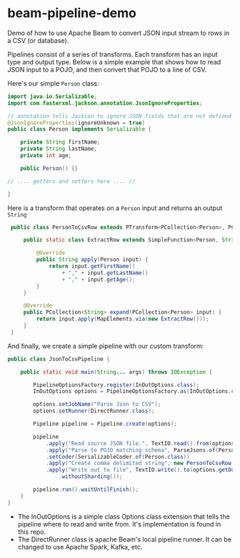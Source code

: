 # beam-pipeline-demo
Demo of how to use Apache Beam to convert JSON input stream to rows in a CSV (or database).

Pipelines consist of a series of transforms. Each transform has an input type and output type. Below is a simple example that shows how to read JSON input to a POJO, and then convert that POJO to a line of CSV.

Here's our simple `Person` class:
```java
import java.io.Serializable;
import com.fasterxml.jackson.annotation.JsonIgnoreProperties;

// annotation tells Jackson to ignore JSON fields that are not defined in this class. 
@JsonIgnoreProperties(ignoreUnknown = true) 
public class Person implements Serializable {

    private String firstName;
    private String lastName;
    private int age;

    public Person() {}

// .... getters and setters here .... //

}
```

Here is a transform that operates on a `Person` input and returns an output `String`
```java
 public class PersonToCsvRow extends PTransform<PCollection<Person>, PCollection<String>> {

     public static class ExtractRow extends SimpleFunction<Person, String> {

         @Override
         public String apply(Person input) {
             return input.getFirstName()
                 + "," + input.getLastName()
                 + "," + input.getAge();
         }
     }

     @Override
     public PCollection<String> expand(PCollection<Person> input) {
         return input.apply(MapElements.via(new ExtractRow()));
     }
 }
```

And finally, we create a simple pipeline with our custom transform:

```java
public class JsonToCsvPipeline {

    public static void main(String... args) throws IOException {

        PipelineOptionsFactory.register(InOutOptions.class); 
        InOutOptions options = PipelineOptionsFactory.as(InOutOptions.class);

        options.setJobName("Parse Json to CSV");
        options.setRunner(DirectRunner.class); 

        Pipeline pipeline = Pipeline.create(options);

        pipeline
            .apply("Read source JSON file.", TextIO.read().from(options.getInput())) // Apache beam native transform to read/write from file
            .apply("Parse to POJO matching schema", ParseJsons.of(Person.class))     // Jackson transform to read json into an object. 
            .setCoder(SerializableCoder.of(Person.class))                            // Tells the pipeline how to serialize a `Person` object. 
            .apply("Create comma delimited string", new PersonToCsvRow())            // Our custom Transform. 
            .apply("Write out to file", TextIO.write().to(options.getOutput())       // Write out to CSV. 
                .withoutSharding());

        pipeline.run().waitUntilFinish();
    }
}
```

- The InOutOptions is a simple class Options class extension that tells the pipeline where to read and write from. It's implementation is found in this repo. 
- The DirectRunner class is apache Beam's local pipeline runner. It can be changed to use Apache Spark, Kafka, etc. 
